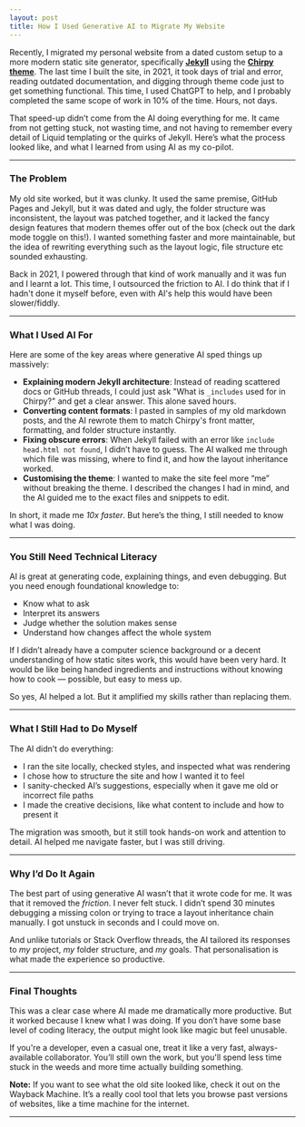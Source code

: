 ```yaml
---
layout: post
title: How I Used Generative AI to Migrate My Website
---
```


Recently, I migrated my personal website from a dated custom setup to a more modern static site generator, specifically **[Jekyll](https://jekyllrb.com/)** using the **[Chirpy theme](https://github.com/cotes2020/jekyll-theme-chirpy)**. The last time I built the site, in 2021, it took days of trial and error, reading outdated documentation, and digging through theme code just to get something functional. This time, I used ChatGPT to help, and I probably completed the same scope of work in 10% of the time. Hours, not days. 

That speed-up didn’t come from the AI doing everything for me. It came from not getting stuck, not wasting time, and not having to remember every detail of Liquid templating or the quirks of Jekyll. Here’s what the process looked like, and what I learned from using AI as my co-pilot.

---

### The Problem

My old site worked, but it was clunky. It used the same premise, GitHub Pages and Jekyll, but it was dated and ugly, the folder structure was inconsistent, the layout was patched together, and it lacked the fancy design features that modern themes offer out of the box (check out the dark mode toggle on this!). I wanted something faster and more maintainable, but the idea of rewriting everything such as the layout logic, file structure etc sounded exhausting.

Back in 2021, I powered through that kind of work manually and it was fun and I learnt a lot. This time, I outsourced the friction to AI. I do think that if I hadn't done it myself before, even with AI's help this would have been slower/fiddly.

---

### What I Used AI For

Here are some of the key areas where generative AI sped things up massively:

* **Explaining modern Jekyll architecture**: Instead of reading scattered docs or GitHub threads, I could just ask "What is `_includes` used for in Chirpy?" and get a clear answer. This alone saved hours.
* **Converting content formats**: I pasted in samples of my old markdown posts, and the AI rewrote them to match Chirpy's front matter, formatting, and folder structure instantly.
* **Fixing obscure errors**: When Jekyll failed with an error like `include head.html not found`, I didn’t have to guess. The AI walked me through which file was missing, where to find it, and how the layout inheritance worked.
* **Customising the theme**: I wanted to make the site feel more “me” without breaking the theme. I described the changes I had in mind, and the AI guided me to the exact files and snippets to edit.

In short, it made me *10x faster*. But here’s the thing, I still needed to know what I was doing.

---

### You Still Need Technical Literacy

AI is great at generating code, explaining things, and even debugging. But you need enough foundational knowledge to:

* Know what to ask
* Interpret its answers
* Judge whether the solution makes sense
* Understand how changes affect the whole system

If I didn’t already have a computer science background or a decent understanding of how static sites work, this would have been very hard. It would be like being handed ingredients and instructions without knowing how to cook — possible, but easy to mess up.

So yes, AI helped a lot. But it amplified my skills rather than replacing them.

---

### What I Still Had to Do Myself

The AI didn’t do everything:

* I ran the site locally, checked styles, and inspected what was rendering
* I chose how to structure the site and how I wanted it to feel
* I sanity-checked AI’s suggestions, especially when it gave me old or incorrect file paths
* I made the creative decisions, like what content to include and how to present it

The migration was smooth, but it still took hands-on work and attention to detail. AI helped me navigate faster, but I was still driving.

---

### Why I’d Do It Again

The best part of using generative AI wasn’t that it wrote code for me. It was that it removed the *friction*. I never felt stuck. I didn’t spend 30 minutes debugging a missing colon or trying to trace a layout inheritance chain manually. I got unstuck in seconds and I could move on.

And unlike tutorials or Stack Overflow threads, the AI tailored its responses to *my* project, *my* folder structure, and *my* goals. That personalisation is what made the experience so productive.

---

### Final Thoughts

This was a clear case where AI made me dramatically more productive. But it worked because I knew what I was doing. If you don’t have some base level of coding literacy, the output might look like magic but feel unusable.

If you're a developer, even a casual one, treat it like a very fast, always-available collaborator. You’ll still own the work, but you'll spend less time stuck in the weeds and more time actually building something.

**Note:** If you want to see what the old site looked like, check it out on the Wayback Machine. It’s a really cool tool that lets you browse past versions of websites, like a time machine for the internet.

---
